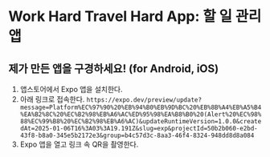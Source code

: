 # Work Hard Travel Hard App: 할 일 관리 앱

## 제가 만든 앱을 구경하세요! (for Android, iOS)
1. 앱스토어에서 Expo 앱을 설치한다.
2. 아래 링크로 접속한다.
```https://expo.dev/preview/update?message=Platform%EC%97%90%20%EB%94%B0%EB%9D%BC%20%EB%8B%A4%EB%A5%B4%EA%B2%8C%20%EC%B2%98%EB%A6%AC%ED%95%98%EA%B8%B0%20(Alert%20%EC%98%88%EC%99%B8%20%EC%B2%98%EB%A6%AC)&updateRuntimeVersion=1.0.0&createdAt=2025-01-06T16%3A03%3A19.191Z&slug=exp&projectId=50b2b060-e2bd-43f8-b8a0-345e5b2172e3&group=b4c57d3c-8aa3-46f4-8324-948dd8d8a084```
3. Expo 앱을 열고 링크 속 QR을 촬영한다.